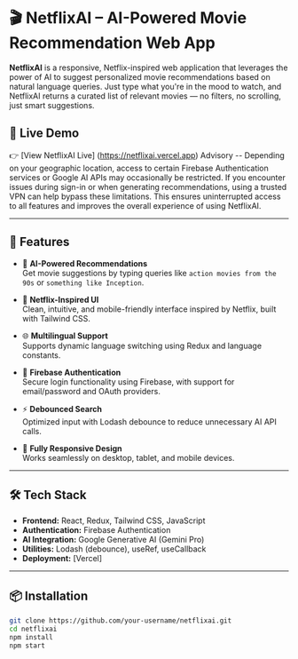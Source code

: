 # 🎬 NetflixAI – AI-Powered Movie Recommendation Web App

**NetflixAI** is a responsive, Netflix-inspired web application that leverages the power of AI to suggest personalized movie recommendations based on natural language queries. Just type what you're in the mood to watch, and NetflixAI returns a curated list of relevant movies — no filters, no scrolling, just smart suggestions.

## 🚀 Live Demo

👉 [View NetflixAI Live] (https://netflixai.vercel.app)
Advisory -- Depending on your geographic location, access to certain Firebase Authentication services or Google AI APIs may occasionally be restricted. If you encounter issues during sign-in or when generating recommendations, using a trusted VPN can help bypass these limitations. This ensures uninterrupted access to all features and improves the overall experience of using NetflixAI.

---

## 🌟 Features

- 🎯 **AI-Powered Recommendations**  
  Get movie suggestions by typing queries like `action movies from the 90s` or `something like Inception`.

- 🎥 **Netflix-Inspired UI**  
  Clean, intuitive, and mobile-friendly interface inspired by Netflix, built with Tailwind CSS.

- 🌐 **Multilingual Support**  
  Supports dynamic language switching using Redux and language constants.

- 🔐 **Firebase Authentication**  
  Secure login functionality using Firebase, with support for email/password and OAuth providers.

- ⚡ **Debounced Search**  
  Optimized input with Lodash debounce to reduce unnecessary AI API calls.

- 📲 **Fully Responsive Design**  
  Works seamlessly on desktop, tablet, and mobile devices.

---

## 🛠 Tech Stack

- **Frontend:** React, Redux, Tailwind CSS, JavaScript
- **Authentication:** Firebase Authentication
- **AI Integration:** Google Generative AI (Gemini Pro)
- **Utilities:** Lodash (debounce), useRef, useCallback
- **Deployment:** [Vercel]

---

## 📦 Installation

```bash
git clone https://github.com/your-username/netflixai.git
cd netflixai
npm install
npm start
